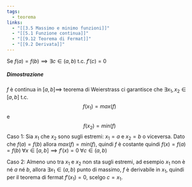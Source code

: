 ```yaml
---
tags:
  - teorema
links:
  - "[[3.5 Massimo e minimo funzioni]]"
  - "[[5.1 Funzione continua]]"
  - "[[9.12 Teorema di Fermat]]"
  - "[[9.2 Derivata]]"
---
```

Se $f(a) = f(b) \implies \exists c \in (a,b)$ t.c. $f'(c) = 0$

##### Dimostrazione
$f$ è continua in $[a,b] \implies$ teorema di Weierstrass ci garantisce che $\exists x_1,x_2 \in [a,b]$ t.c. $$f(x_1) = max(f)$$ e $$f(x_2) = min(f)$$
Caso 1: Sia $x_1$ che $x_2$ sono sugli estremi: $x_1 = a$ e $x_2 = b$ o viceversa.
Dato che $f(a) = f(b)$ allora $max(f) = min(f)$, quindi $f$ è costante quindi $f(x) = f(a) = f(b)\; \forall x \in [a,b] \implies f'(x) = 0 \;\forall c \in (a,b)$

Caso 2: Almeno uno tra $x_1$ e $x_2$ non sta sugli estremi, ad esempio $x_1$ non è né $a$ né $b$, allora
$\exists x_1 \in (a,b)$ punto di massimo, $f$ è derivabile in $x_1$, quindi per il teorema di fermat $f'(x_1) = 0$, scelgo $c = x_1$.